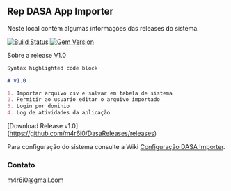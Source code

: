 ## Rep DASA App Importer

Neste local contém algumas informações das releases do sistema.

[![Build Status](https://travis-ci.org/pages-themes/dinky.svg?branch=master)](https://travis-ci.org/pages-themes/dinky) [![Gem Version](https://badge.fury.io/rb/jekyll-theme-dinky.svg)](https://badge.fury.io/rb/jekyll-theme-dinky)

Sobre a release V1.0

```markdown
Syntax highlighted code block

# v1.0

1. Importar arquivo csv e salvar em tabela de sistema
2. Permitir ao usuario editar o arquivo importado
3. Login por dominio
4. Log de atividades da aplicação


```
[Download Release v1.0]
(https://github.com/m4r6i0/DasaReleases/releases)

Para configuração do sistema consulte a Wiki [Configuração DASA Importer](https://github.com/m4r6i0/DasaReleases/wiki/Configuração-de-banco-de-dados-e-log/).

### Contato

m4r6i0@gmail.com
